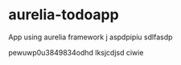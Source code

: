 # aurelia-todoapp
App using aurelia framework
j
aspdpipiu
sdlfasdp


pewuwp0u3849834odhd
lksjcdjsd
ciwie